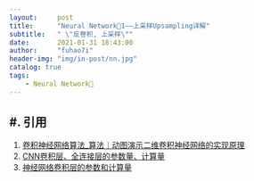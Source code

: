 ```yaml
---
layout:     post
title:      "Neural Network🦖1——上采样Upsampling详解"
subtitle:   " \"反卷积, 上采样\""
date:       2021-01-31 18:43:00
author:     "fuhao7i"
header-img: "img/in-post/nn.jpg"
catalog: true
tags:
    - Neural Network🦖
---
```


## #. 引用

1. [卷积神经网络算法_算法｜动图演示二维卷积神经网络的实现原理](https://blog.csdn.net/weixin_39976153/article/details/111362119)
2. [CNN卷积层、全连接层的参数量、计算量](https://zhuanlan.zhihu.com/p/77471991)
3. [神经网络卷积层的参数和计算量](https://blog.csdn.net/u011304078/article/details/114316574)